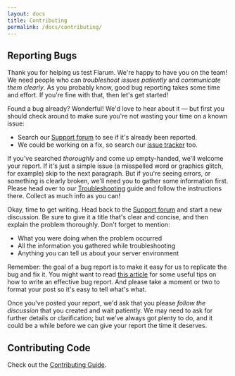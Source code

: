```yaml
---
layout: docs
title: Contributing
permalink: /docs/contributing/
---
```

## Reporting Bugs

Thank you for helping us test Flarum. We're happy to have you on the team! We need people who can *troubleshoot issues patiently* and *communicate them clearly*. As you probably know, good bug reporting takes some time and effort. If you're fine with that, then let's get started!

Found a bug already? Wonderful! We'd love to hear about it &mdash; but first you should check around to make sure you're not wasting your time on a known issue:

- Search our [Support forum](http://discuss.flarum.org/t/support) to see if it's already been reported.
- We could be working on a fix, so search our [issue tracker](https://github.com/flarum/core/issues) too.

If you've searched *thoroughly* and come up empty-handed, we'll welcome your report. If it's just a simple issue (a misspelled word or graphics glitch, for example) skip to the next paragraph. But if you're seeing errors, or something is clearly broken, we'll need you to gather some information first. Please head over to our [Troubleshooting](http://flarum.org/docs/troubleshooting/) guide and follow the instructions there. Collect as much info as you can!

Okay, time to get writing. Head back to the [Support forum](http://discuss.flarum.org/t/support) and start a new discussion. Be sure to give it a title that's clear and concise, and then explain the problem thoroughly. Don't forget to mention:

- What you were doing when the problem occurred
- All the information you gathered while troubleshooting
- Anything you can tell us about your server environment

Remember: the goal of a bug report is to make it easy for us to replicate the bug and fix it. You might want to read [this article](http://www.chiark.greenend.org.uk/~sgtatham/bugs.html) for some useful tips on how to write an effective bug report. And please take a moment or two to format your post so it's easy to tell what's what.

Once you've posted your report, we'd ask that you please *follow the discussion* that you created and wait patiently. We may need to ask for further details or clarification; but we've always got plenty to do, and it could be a while before we can give your report the time it deserves.

## Contributing Code

Check out the [Contributing Guide](https://github.com/flarum/flarum/blob/master/CONTRIBUTING.md).
